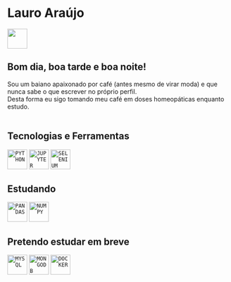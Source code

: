 # Lauro Araújo

<div display="inline-block">
 
<a href="https://www.linkedin.com/in/rasdeas/">
 <img src="https://cdn.jsdelivr.net/gh/devicons/devicon/icons/linkedin/linkedin-original.svg" height="45px"/>
</a>
 
<!--
<a>
 <img src="https://practicaldev-herokuapp-com.freetls.fastly.net/assets/devlogo-pwa-512.png" height="45px">
</a>
-->
 
</div>


## Bom dia, boa tarde e boa noite!
Sou um baiano apaixonado por café (antes mesmo de virar moda) e que nunca sabe o que escrever no próprio perfil. <br>
Desta forma eu sigo tomando meu café em doses homeopáticas enquanto estudo. <br>
<br>


## Tecnologias e Ferramentas
<code><img src="https://cdn.jsdelivr.net/gh/devicons/devicon/icons/python/python-original.svg" title="PYTHON" height="45px"/></code> 
<code><img src="https://cdn.jsdelivr.net/gh/devicons/devicon/icons/jupyter/jupyter-original-wordmark.svg" title="JUPYTER NOTEBOOK" height="45px"/></code> 
<code><img src="https://cdn.jsdelivr.net/gh/devicons/devicon/icons/selenium/selenium-original.svg" title="SELENIUM" height="45px"/></code>

## Estudando
<code><img src="https://cdn.jsdelivr.net/gh/devicons/devicon/icons/pandas/pandas-original.svg" title="PANDAS" height="45px"/></code>
<code><img src="https://cdn.jsdelivr.net/gh/devicons/devicon/icons/numpy/numpy-original.svg" title="NUMPY" height="45px"/> </code>
 

## Pretendo estudar em breve
<code><img src="https://cdn.jsdelivr.net/gh/devicons/devicon/icons/mysql/mysql-plain.svg" title="MYSQL" height="45px"/></code>
<code><img src="https://cdn.jsdelivr.net/gh/devicons/devicon/icons/mongodb/mongodb-original.svg" title="MONGODB" height="45px"/></code>
<code><img src="https://cdn.jsdelivr.net/gh/devicons/devicon/icons/docker/docker-original.svg" title="DOCKER" height="45px"/></code>

<br>
